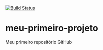 [![Build Status](https://travis-ci.org/genaro-andreti/meu-primeiro-projeto.svg?branch=master)](https://travis-ci.org/genaro-andreti/meu-primeiro-projeto)
# meu-primeiro-projeto
Meu primeiro repositório GitHub
